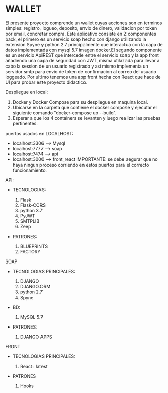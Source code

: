 # WALLET 

El presente proyecto comprende un wallet cuyas acciones son en terminos simples: registro, logueo, deposito, envio de dinero, validacion por token por email, concretar compra. Este aplicativo consiste en 2 componentes back, el primero 
es un servicio soap hecho con django utilizando la extension Spyne y python 2.7 principalmente
que interactua con la capa de datos implementada con mysql 5.7 imagen docker.El segundo componente es un servicio ApiREST que intercede entre el servicio soap y la app front añadiendo una capa de seguridad 
con JWT, misma utilazada para llevar a cabo la session de un usuario registrado y asi mismo implementa
un servidor smtp para envio de token de confirmacion al correo del usuario loggeado. Por ultimo tenemos una app front hecha con React que hace de UI para probar este proyecto didactico. 


Despliegue en local: 
  1. Docker y Docker Compose para su despliegue en maquina local.
  2. Ubicarse en la carpeta que contiene el docker compose y ejecutar el siguiente comando "docker-compose up --build".
  3. Esperar a que los 4 containers se levanten y luego realizar las pruebas pertinentes.
  
  puertos usados en LOCALHOST:
  - localhost:3306 --> Mysql
  - localhost:7777 --> soap
  - localhost:7474  --> api
  - localhost:3000 --> front_react
  IMPORTANTE: se debe aegurar que no haya ningun proceso corriendo en estos puertos para el correcto funcionamiento.
    

API:
   - TECNOLOGIAS:
       1. Flask
       2. Flask-CORS
       3. python 3.7
       4. PyJWT
       5. SMTPLIB
       6. Zeep

   - PATRONES:
      1. BLUEPRINTS
      2. FACTORY

SOAP
  - TECNOLOGIAS PRINCIPALES:
       1. DJANGO
       2. DJANGO.ORM
       3. python 2.7
       4. Spyne

  - BD:
       1. MySQL 5.7 

  - PATRONES:
       1. DJANGO APPS
        
FRONT
   - TECNOLOGIAS PRINCIPALES:
        1. React : latest
    
   - PATRONES
        1. Hooks
